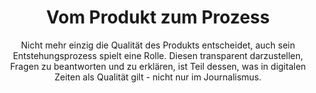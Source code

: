 ---
layout: trend
title: Vom Produkt zum Prozess
subtitle: "Nicht mehr einzig die Qualität des Produkts entscheidet, auch sein Entstehungsprozess spielt eine Rolle. Diesen transparent darzustellen, Fragen zu beantworten und zu erklären, ist Teil dessen, was in digitalen Zeiten als Qualität gilt - nicht nur im Journalismus."
teaser-img: "produkt-zu-prozess.svg"
teaser-img-social: ""
---